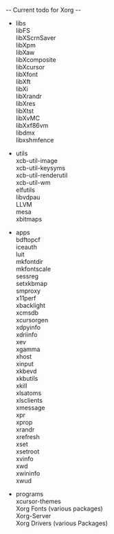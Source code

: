 -- Current todo for Xorg --

- libs  
libFS  
libXScrnSaver  
libXpm  
libXaw  
libXcomposite  
libXcursor  
libXfont  
libXft  
libXi  
libXrandr  
libXres  
libXtst  
libXvMC  
libXxf86vm  
libdmx  
libxshmfence  

- utils  
xcb-util-image  
xcb-util-keysyms  
xcb-util-renderutil  
xcb-util-wm  
elfutils  
libvdpau  
LLVM  
mesa  
xbitmaps  

- apps  
bdftopcf  
iceauth  
luit  
mkfontdir  
mkfontscale  
sessreg  
setxkbmap  
smproxy  
x11perf  
xbacklight  
xcmsdb  
xcursorgen  
xdpyinfo  
xdriinfo  
xev  
xgamma  
xhost  
xinput  
xkbevd  
xkbutils  
xkill  
xlsatoms  
xlsclients  
xmessage  
xpr  
xprop  
xrandr  
xrefresh  
xset  
xsetroot  
xvinfo  
xwd  
xwininfo  
xwud  

- programs  
xcursor-themes  
Xorg Fonts (various packages)  
Xorg-Server  
Xorg Drivers (various Packages)  
